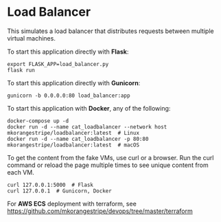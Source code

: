 # Load Balancer

This simulates a load balancer that distributes requests between multiple virtual machines.

To start this application directly with **Flask**:

```
export FLASK_APP=load_balancer.py
flask run
```

To start this application directly with **Gunicorn**:
```
gunicorn -b 0.0.0.0:80 load_balancer:app
```

To start this application with **Docker**, any of the following:

```shell script
docker-compose up -d
docker run -d --name cat_loadbalancer --network host mkorangestripe/loadbalancer:latest  # Linux
docker run -d --name cat_loadbalancer -p 80:80 mkorangestripe/loadbalancer:latest  # macOS
```

To get the content from the fake VMs, use curl or a browser.  Run the curl command or reload the page multiple times to see unique content from each VM.

```shell script
curl 127.0.0.1:5000  # Flask
curl 127.0.0.1  # Gunicorn, Docker
```

For **AWS ECS** deployment with terraform, see https://github.com/mkorangestripe/devops/tree/master/terraform
